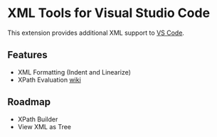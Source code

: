 # XML Tools for Visual Studio Code
This extension provides additional XML support to [VS Code](https://code.visualstudio.com).

## Features
* XML Formatting (Indent and Linearize)
* XPath Evaluation [wiki](./wiki/How-To:-Evaluate-XPath-Queries)

## Roadmap
* XPath Builder
* View XML as Tree
